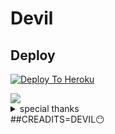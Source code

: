 # Devil

## Deploy
[![Deploy To Heroku](https://www.herokucdn.com/deploy/button.svg)](https://dashboard.heroku.com/new?button-url=https%3A%2F%2Fgithub.com%2Flucifeermorningstar%2FDevil2.0&template=https%3A%2F%2Fgithub.com%2Flucifeermorningstar%2FDevil2.0)


<img src="https://telegra.ph/file/8893e4a7a54a4d2c6ba91.jpg"/>



<details>
<summary> special thanks </summary>
<b>LEGEND X (@LEGENDX22) A CODER AND HELPER AND FRIEND</b>
<h1>#TEAMLEGEND</h1>
</details>
##CREADITS=DEVIL😶
